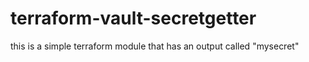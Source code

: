 # terraform-vault-secretgetter
this is a simple terraform module that has an output called "mysecret"

